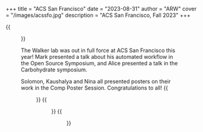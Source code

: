 +++
title = "ACS San Francisco"
date = "2023-08-31"
author = "ARW"
cover = "/images/acssfo.jpg"
description = "ACS San Francisco, Fall 2023"
+++

{{<figure src="/images/acssfo_mark.jpg" position="center" style="border-radius: 6px;" >}}

The Walker lab was out in full force at ACS San Francisco this year! Mark presented a talk about his automated workflow in the Open Source Symposium, and Alice presented a talk in the Carbohydrate symposium. 


Solomon, Kaushalya and Nina all presented posters on their work in the Comp Poster Session. Congratulations to all! 
{{<figure src="/images/acssfo_nina.PNG" position="center" style="border-radius: 6px;" >}}
{{<figure src="/images/acssfo_solomon.jpg" position="center" style="border-radius: 6px;" >}}
{{<figure src="/images/acssfo_kaushie.PNG" position="center" style="border-radius: 6px;" >}}

